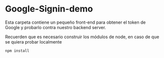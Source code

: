 # Google-Signin-demo

Esta carpeta contiene un pequeño front-end para obtener el token de Google y probarlo contra nuestro backend server.

Recuerden que es necesario construir los módulos de node, en caso de que se quiera probar localmente

```
npm install
```

